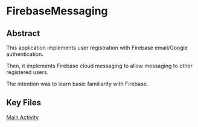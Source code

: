 # FirebaseMessaging

## Abstract

This application implements user registration with Firebase email/Google authentication.

Then, it implements Firebase cloud messaging to allow messaging to other registered users.

The intention was to learn basic familiarity with Firebase.
  
## Key Files

[Main Activity](https://github.com/chadali/FirebaseMessaging/blob/master/app/src/main/java/com/chadali/ncstatemessaging/MainActivity.java)
